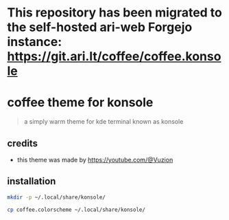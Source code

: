 # This repository has been migrated to the self-hosted ari-web Forgejo instance: <https://git.ari.lt/coffee/coffee.konsole>
# coffee theme for konsole

> a simply warm theme for kde terminal known as konsole

## credits

- this theme was made by <https://youtube.com/@Vuzion>

## installation

```sh
mkdir -p ~/.local/share/konsole/

cp coffee.colorscheme ~/.local/share/konsole/
```

